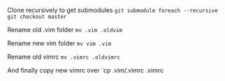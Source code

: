 Clone recursively to get submodules
`git submodule foreach --recursive git checkout master`

Rename old .vim folder
`mv .vim .oldvim`

Rename new vim folder
`mv vim .vim`

Rename old vimrc
`mv .vimrc .oldvimrc`

And finally copy new vimrc over
`cp .vim/.vimrc .vimrc
